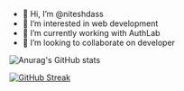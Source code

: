 - 👋 Hi, I’m @niteshdass
- 👀 I’m interested in web development
- 🌱 I’m currently working with AuthLab
- 💞️ I’m looking to collaborate on developer

![Anurag's GitHub stats](https://github-readme-stats.vercel.app/api?username=niteshdass&show_icons=true&theme=transparent)

[![GitHub Streak](https://github-readme-streak-stats.herokuapp.com/?user=niteshdass&currStreakNum=2FD3EB&fire=pink&sideLabels=F00&theme=nightowl)](https://git.io/streak-stats)




